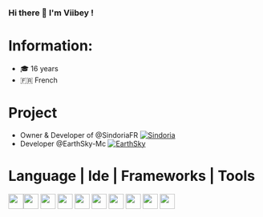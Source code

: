 ### Hi there 👋 I'm Viibey !

 
# Information:
 
 - 🎓 16 years
 - 🇫🇷 French

# Project

-  Owner & Developer of @SindoriaFR   <a href="https://discord.gg/J8tGx26szs"><img alt="Sindoria" title="Sindoria" src="https://img.shields.io/badge/-Sindoria-orange"/></a>
-  Developer @EarthSky-Mc    <a href="https://discord.gg/ey9KEaBNxj"><img alt="EarthSky" title="EarthSky" src="https://img.shields.io/badge/-EarthSky-orange"/></a>


# Language | Ide | Frameworks | Tools


<img height="30" src="https://img.shields.io/badge/JavaScript-323330?style=for-the-badge&logo=javascript&logoColor=F7DF1E"><img height="30" src="https://img.shields.io/badge/TypeScript-007ACC?style=for-the-badge&logo=typescript&logoColor=white">
<img height="30" src="https://img.shields.io/badge/Java-ED8B00?style=for-the-badge&logo=java&logoColor=white">
<img height="30" src="https://img.shields.io/badge/json-5E5C5C?style=for-the-badge&logo=json&logoColor=white">
<img height="30" src="https://img.shields.io/badge/Node.js-339933?style=for-the-badge&logo=nodedotjs&logoColor=white">
<img height="30" src="https://img.shields.io/badge/Visual_Studio_Code-0078D4?style=for-the-badge&logo=visual%20studio%20code&logoColor=white">
<img height="30" src="https://img.shields.io/badge/phpstorm-143?style=for-the-badge&logo=phpstorm&logoColor=black&color=black&labelColor=darkorchid">
<img height="30" src="https://img.shields.io/badge/IntelliJIDEA-000000.svg?style=for-the-badge&logo=intellij-idea&logoColor=white">
<img height="30" src="https://img.shields.io/badge/WebStorm-000000?style=for-the-badge&logo=WebStorm&logoColor=white">
<img height="30" src="https://img.shields.io/badge/Adobe%20Photoshop-31A8FF?style=for-the-badge&logo=Adobe%20Photoshop&logoColor=black">
